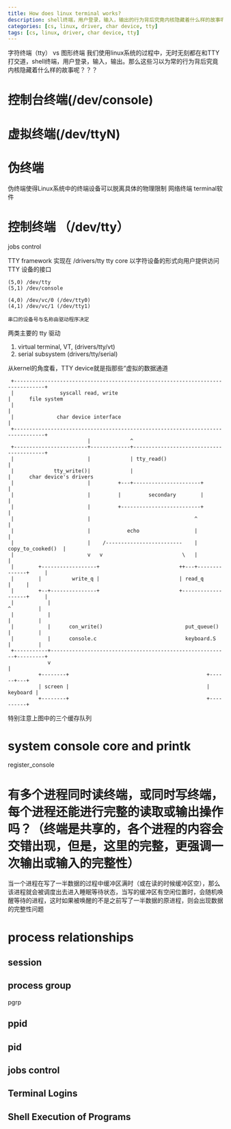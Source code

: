 ```yaml
---
title: How does linux terminal works? 
description: shell终端，用户登录，输入，输出的行为背后究竟内核隐藏着什么样的故事呢?
categories: [cs, linux, driver, char device, tty]
tags: [cs, linux, driver, char device, tty]
---
```


字符终端（tty） vs 图形终端
我们使用linux系统的过程中，无时无刻都在和TTY打交道，shell终端，用户登录，输入，输出。那么这些习以为常的行为背后究竟内核隐藏着什么样的故事呢？？？

# 控制台终端(/dev/console)
# 虚拟终端(/dev/ttyN)

# 伪终端
伪终端使得Linux系统中的终端设备可以脱离具体的物理限制
网络终端
terminal软件


# 控制终端 （/dev/tty）
jobs control

TTY framework 实现在 /drivers/tty
tty core 以字符设备的形式向用户提供访问 TTY 设备的接口
```
(5,0) /dev/tty 
(5,1) /dev/console

(4,0) /dev/vc/0 (/dev/tty0)
(4,1) /dev/vc/1 (/dev/tty1)

串口的设备号与名称由驱动程序决定
```



两类主要的 tty 驱动
1. virtual terminal, VT, (drivers/tty/vt)
2. serial subsystem (drivers/tty/serial)



从kernel的角度看，TTY device就是指那些“虚拟的数据通道



     +--------------------------------------------------------------------------------+
     |               syscall read, write                                              |      file system
     |                                                                                |
     |              char device interface                                             |
     +--------------------------------------------------------------------------------+
                              |             ^
     +------------------------+-------------+-----------------------------------------+
     |                        |             | tty_read()                              |
     |             tty_write()|             |                                         |      char device's drivers
     |                        |         +---+----------------------+                  |
     |                        |         |         secondary        |                  |
     |                        |         +--------------------------+                  |
     |                        |                                  ^                    |
     |                        |            echo                  |                    |
     |                        |    /-------------------------    |  copy_to_cooked()  |
     |                        v   v                          \   |                    |
     |        +------------------+                          ++---+--------------+     |
     |        |          write_q |                          | read_q            |     |
     |        +--+---------------+                          +-------------------+     |
     |           |                                                          ^         |
     |           |                                                          |         |
     |           |      con_write()                           put_queue()   |         |
     |           |      console.c                             keyboard.S    |         |
     +-----------+----------------------------------------------------------+---------+
                 v                                                          |
              +--------+                                             +------+---+
              | screen |                                             | keyboard |
              +--------+                                             +----------+


特别注意上图中的三个缓存队列

# system console core and printk
register_console

# 有多个进程同时读终端，或同时写终端，每个进程还能进行完整的读取或输出操作吗？（终端是共享的，各个进程的内容会交错出现，但是，这里的完整，更强调一次输出或输入的完整性）
当一个进程在写了一半数据的过程中缓冲区满时（或在读的时候缓冲区空），那么该进程就会被调度出去进入睡眠等待状态，当写的缓冲区有空闲位置时，会随机唤醒等待的进程，这时如果被唤醒的不是之前写了一半数据的原进程，则会出现数据的完整性问题
# process relationships
## session
## process group
pgrp
## ppid
## pid

## jobs control

##  Terminal Logins
## Shell Execution of Programs